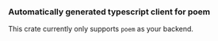### Automatically generated typescript client for poem

This crate currently only supports `poem` as your backend.
